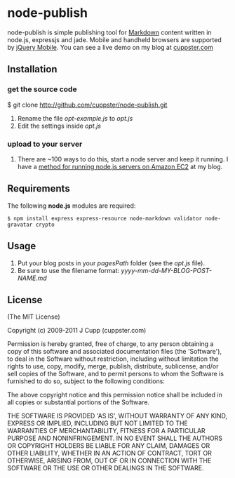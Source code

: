 
# node-publish

  node-publish is simple publishing tool for [Markdown](http://daringfireball.net/projects/markdown/ "Markdown") content written in node.js, expressjs and jade. Mobile and handheld browsers are supported by [jQuery Mobile](http://jquerymobile.com/ "jQuery Mobile"). You can see a live demo on my blog at [cuppster.com](http://cuppster.com)
  
  
## Installation

### get the source code

  $ git clone http://github.com/cuppster/node-publish.git
    
1. Rename the file *opt-example.js* to *opt.js* 
2. Edit the settings inside *opt.js*

### upload to your server

1. There are ~100 ways to do this, start a node server and keep it running. I have a [method for running node.js servers on Amazon EC2](http://cuppster.com/2011/05/12/diy-node-js-server-on-amazon-ec2) at my blog.

## Requirements

The following **node.js** modules are required:

    $ npm install express express-resource node-markdown validator node-gravatar crypto
    
  
## Usage

1. Put your blog posts in your *pagesPath* folder (see the *opt.js* file). 
2. Be sure to use the filename format: *yyyy-mm-dd-MY-BLOG-POST-NAME.md*


## License 

(The MIT License)

Copyright (c) 2009-2011 J Cupp (cuppster.com)

Permission is hereby granted, free of charge, to any person obtaining
a copy of this software and associated documentation files (the
'Software'), to deal in the Software without restriction, including
without limitation the rights to use, copy, modify, merge, publish,
distribute, sublicense, and/or sell copies of the Software, and to
permit persons to whom the Software is furnished to do so, subject to
the following conditions:

The above copyright notice and this permission notice shall be
included in all copies or substantial portions of the Software.

THE SOFTWARE IS PROVIDED 'AS IS', WITHOUT WARRANTY OF ANY KIND,
EXPRESS OR IMPLIED, INCLUDING BUT NOT LIMITED TO THE WARRANTIES OF
MERCHANTABILITY, FITNESS FOR A PARTICULAR PURPOSE AND NONINFRINGEMENT.
IN NO EVENT SHALL THE AUTHORS OR COPYRIGHT HOLDERS BE LIABLE FOR ANY
CLAIM, DAMAGES OR OTHER LIABILITY, WHETHER IN AN ACTION OF CONTRACT,
TORT OR OTHERWISE, ARISING FROM, OUT OF OR IN CONNECTION WITH THE
SOFTWARE OR THE USE OR OTHER DEALINGS IN THE SOFTWARE.
